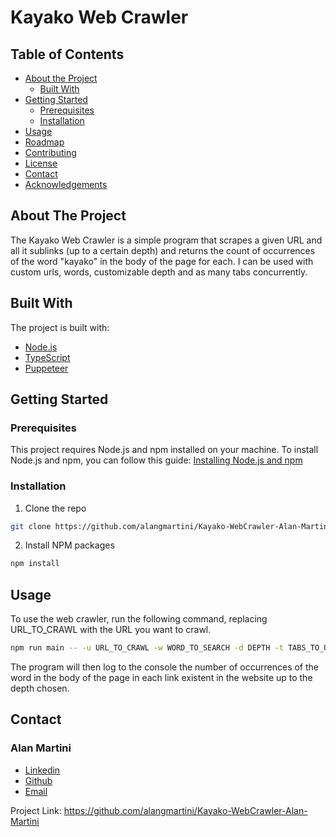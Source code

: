 # Kayako Web Crawler

## Table of Contents

- [About the Project](#about-the-project)
  - [Built With](#built-with)
- [Getting Started](#getting-started)
  - [Prerequisites](#prerequisites)
  - [Installation](#installation)
- [Usage](#usage)
- [Roadmap](#roadmap)
- [Contributing](#contributing)
- [License](#license)
- [Contact](#contact)
- [Acknowledgements](#acknowledgements)

## About The Project

The Kayako Web Crawler is a simple program that scrapes a given URL and all it sublinks (up to a certain depth) and returns the count of occurrences of the word "kayako"
in the body of the page for each. I can be used with custom urls, words, customizable depth and as many tabs concurrently.

## Built With

The project is built with:

- [Node.js](https://nodejs.org/)
- [TypeScript](https://www.typescriptlang.org/)
- [Puppeteer](https://pptr.dev/)

## Getting Started

### Prerequisites

This project requires Node.js and npm installed on your machine. To install Node.js and npm, you can follow this guide: [Installing Node.js and npm](https://docs.npmjs.com/downloading-and-installing-node-js-and-npm)

### Installation

1. Clone the repo
```sh
git clone https://github.com/alangmartini/Kayako-WebCrawler-Alan-Martini.git
```

2. Install NPM packages 
```sh
npm install
```

## Usage
To use the web crawler, run the following command, replacing URL_TO_CRAWL with the URL you want to crawl.

```sh
npm run main -- -u URL_TO_CRAWL -w WORD_TO_SEARCH -d DEPTH -t TABS_TO_USE_SIMULTANEOUSLY
```

The program will then log to the console the number of occurrences of the word in the body of the page in each
link existent in the website up to the depth chosen.

## Contact
### Alan Martini
- [Linkedin](https://www.linkedin.com/in/alangmartini/)
- [Github](https://github.com/alangmartini/)
- [Email](gmartinialan@gmail.com)

Project Link: https://github.com/alangmartini/Kayako-WebCrawler-Alan-Martini

